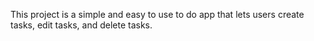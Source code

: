 This project is a simple and easy to use to do app that lets users create tasks, edit tasks, and delete tasks.